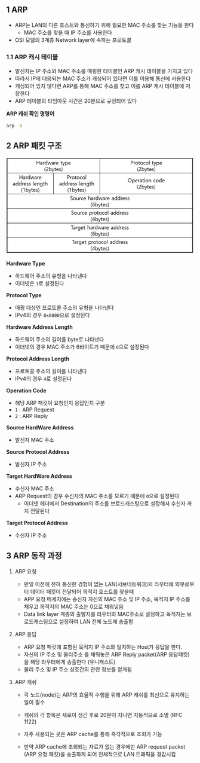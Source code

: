 ## 1 ARP

* ARP는 LAN의 다른 호스트와 통신하기 위해 필요한 MAC 주소를 찾는 기능을 한다
  * MAC 주소를 찾을 때 IP 주소를 사용한다
* OSI 모델의 3계층 Network layer에 속하는 프로토콜



### 1.1 ARP 캐시 테이블

* 발신자는 IP 주소와 MAC 주소를 매핑한 테이블인 ARP 캐시 테이블을 가지고 있다
* 따라서 IP에 대응되는 MAC 주소가 캐싱되어 있다면 이를 이용해 통신에 사용한다
* 캐싱되어 있지 않다면 ARP를 통해 MAC 주소를 찾고 이를 ARP 캐시 테이블에 저장한다
* ARP 테이블의 타임아웃 시간은 20분으로 규정되어 있다



**ARP 캐쉬 확인 명령어**

```bash
arp -a
```



## 2 ARP 패킷 구조

![ARP 정의 및 구조](./images/1.png)

**Hardware Type**

* 하드웨어 주소의 유형을 나타낸다
* 이더넷은 `1`로 설정된다

**Protocol Type**

* 매핑 대상인 프로토콜 주소의 유형을 나타낸다
* IPv4의 경우  `0x0800`으로 설정된다

**Hardware Address Length**

* 하드웨어 주소의 길이를 byte로 나타낸다
* 이더넷의 경우 MAC 주소가 6바이트기 때문에 `6`으로 설정된다

**Protocol Address Length**

* 프로토콜 주소의 길이를 나타낸다
* IPv4의 경우 `4`로 설정된다

**Operation Code**

* 해당 ARP 패킷이 요청인지 응답인지 구분
* `1` : ARP Request
* `2` : ARP Reply

**Source HardWare Address**

* 발신자 MAC 주소

**Source Protocol Address**

* 발신자 IP 주소

**Target HardWare Address**

* 수신자 MAC 주소
* ARP Request의 경우 수신자의 MAC 주소를 모르기 때문에 `0`으로 설정된다
  * 이더넷 헤더에서 Destination의 주소를 브로드캐스팅으로 설정해서 수신자 까지 전달된다

**Target Protocol Address**

* 수신자 IP 주소



## 3 ARP 동작 과정

1. ARP 요청

   * 만일 이전에 전혀 통신한 경험이 없는 LAN(서브네트워크)의 라우터에 외부로부터 데이터 패킷이 전달되어 목적지 호스트를 찾을때
   * APP 요청 메세지에는 송신자 자신의 MAC 주소 및 IP 주소, 목적지 IP 주소를 채우고 목적지의 MAC 주소는 0으로 채워넣음
   * Data link layer 계층의 출발지를 라우터의 MAC주소로 설정하고 목적지는 브로드캐스팅으로 설정하여 LAN 전체 노드에 송출함
2. ARP 응답

   * ARP 요청 패킷에 포함된 목적지 IP 주소와 일치하는 Host가 응답을 한다.
   * 자신의 IP 주소 및 물리주소 를 채워놓은 ARP Reply packet(ARP 응답패킷)을 해당 라우터에게 송출한다 (유니캐스트)
   * 물리 주소 및 IP 주소 상호간의 관련 정보를 얻게됨
3. ARP 캐쉬

   * 각 노드(node)는 ARP의 효율적 수행을 위해 ARP 캐쉬를 최신으로 유지하는 일이 필수

   * 캐쉬의 각 항목은 새로이 생긴 후로 20분이 지나면 자동적으로 소멸 (RFC 1122)

   * 자주 사용되는 곳은 ARP cache를 통해 즉각적으로 조회가 가능

   * 만약 ARP cache에 조회되는 자료가 없는 경우에만 ARP request packet (ARP 요청 패킷)을 송출하게 되어 전체적으로 LAN 트래픽을 경감시킴
